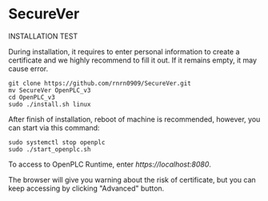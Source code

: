 # SecureVer



INSTALLATION TEST

During installation, it requires to enter personal information to create a certificate and we highly recommend to fill it out. If it remains empty, it may cause error. 


````
git clone https://github.com/rnrn0909/SecureVer.git
mv SecureVer OpenPLC_v3
cd OpenPLC_v3
sudo ./install.sh linux
````
After finish of installation, reboot of machine is recommended, however, you can start via this command:

````
sudo systemctl stop openplc
sudo ./start_openplc.sh
````

To access to OpenPLC Runtime, enter *https://localhost:8080*.

The browser will give you warning about the risk of certificate, but you can keep accessing by clicking "Advanced" button. 

